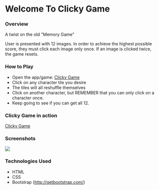 # Welcome To Clicky Game

### Overview

A twist on the old "Memory Game"

User is presented with 12 images. In order to achieve the highest possible score, they must click each image only once. If an image is clicked twice, the game resets. 

### How to Play

* Open the app/game: [Clicky Game](http://clickygame.yunusibrahim.me/)
* Click on any character tile you desire
* The tiles will all reshuffle themselves
* Click on another character, but REMEMBER that you can only click on a character once.
* Keep going to see if you can get all 12.

### Clicky Game in action

[Clicky Game](http://clickygame.yunusibrahim.me/)

### Screenshots

<img src="https://yunusibrahim.me/clickygame/public/assets/images/clickygame.jpg?raw=true">

### Technologies Used
* HTML
* CSS
* Bootstrap (http://getbootstrap.com/)

